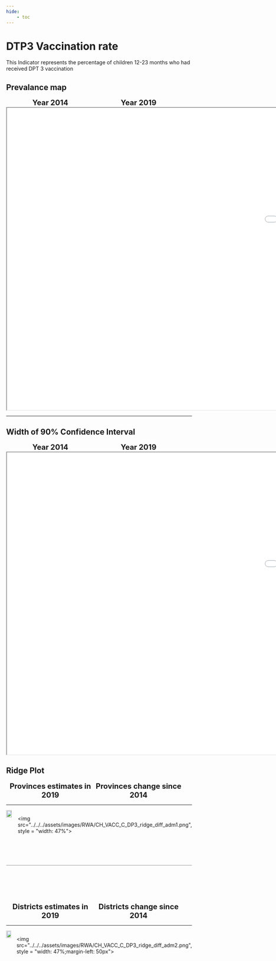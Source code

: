 ```yaml
---
hide:
    - toc
---
```

# DTP3 Vaccination rate

This Indicator represents the percentage of children 12-23 months who had received DPT 3 vaccination

## Prevalance map

<div style="width: 95%; display:grid; grid-template-columns: repeat(2, 1fr); gap: 0px; text-align:center; font-weight:bold;x">
  <div style="font-size: 20px">Year 2014</div>
  <div style="font-size: 20px">Year 2019</div>
</div>

<iframe src="../../../assets/images/RWA/CH_VACC_C_DP3_detail.html" style = "width: 2000px; height: 820px"></iframe>

---

## Width of 90% Confidence Interval

<div style="width: 95%; display:grid; grid-template-columns: repeat(2, 1fr); gap: 0px; text-align:center; font-weight:bold;x">
  <div style="font-size: 20px">Year 2014</div>
  <div style="font-size: 20px">Year 2019</div>
</div>

<iframe src="../../../assets/images/RWA/CH_VACC_C_DP3_detail_ci.html" style = "width: 2000px; height: 820px"></iframe>

## Ridge Plot

<div style="width: 95%; display:grid; grid-template-columns: repeat(2, 1fr); gap: 0px; text-align:center; font-weight:bold;x">
  <div style="font-size: 20px">Provinces estimates in 2019</div>
  <div style="font-size: 20px">Provinces change since 2014</div>
</div>

---

<div style="display: flex">
<img src="../../../assets/images/RWA/CH_VACC_C_DP3_ridge_adm1.png", style = "width: 47%">

<img src="../../../assets/images/RWA/CH_VACC_C_DP3_ridge_diff_adm1.png", style = "width: 47%">

</div>

<hr style="height: 1px; background-color: #8c8c8cff; border: none; margin: 20px 0; margin-bottom: 100px; margin-top: 70px;">


<div style="width: 95%; display:grid; grid-template-columns: repeat(2, 1fr); gap: 0px; text-align:center; font-weight:bold;x">
  <div style="font-size: 20px">Districts estimates in 2019</div>
  <div style="font-size: 20px">Districts change since 2014</div>
</div>

---

<div style="display: flex">
<img src="../../../assets/images/RWA/CH_VACC_C_DP3_ridge_adm2.png", style = "width: 47%">

<img src="../../../assets/images/RWA/CH_VACC_C_DP3_ridge_diff_adm2.png", style = "width: 47%;margin-left: 50px">

</div>